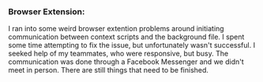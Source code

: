 ### **Browser Extension:**

I ran into some weird browser extention problems around initiating communication between context scripts and the background file. I spent some time attempting to fix the issue, but unfortunately wasn't successful. I seeked help of my teammates, who were responsive, but busy. The communication was done through a Facebook Messenger and we didn't meet in person. There are still things that need to be finished.
